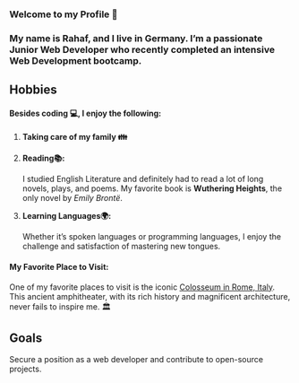 
### Welcome to my Profile 👋

### My name is Rahaf, and I live in Germany. I’m a passionate Junior Web Developer who recently completed an intensive Web Development bootcamp. 

## Hobbies

#### Besides coding 💻, I enjoy the following:

1. **Taking care of my family 👪**

2. **Reading📚:** 

   I studied English Literature and definitely had to read a lot of long novels, plays, and poems. My favorite book is **Wuthering Heights**, the only novel by *Emily Brontë*.

3. **Learning Languages🌍:**
 
   Whether it’s spoken languages or programming languages, I enjoy the challenge and satisfaction of mastering new tongues.

#### My Favorite Place to Visit:

One of my favorite places to visit is the iconic [Colosseum in Rome, Italy](https://en.wikipedia.org/wiki/File:Colosseum_in_Rome,_Italy_-_April_2007.jpg). This ancient amphitheater, with its rich history and magnificent architecture, never fails to inspire me. 🏛️

## Goals
Secure a position as a web developer and contribute to open-source projects.


